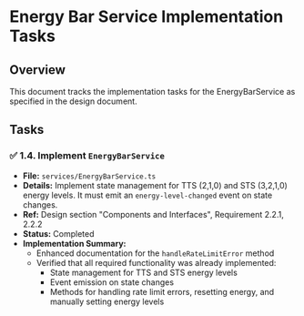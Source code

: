 # Energy Bar Service Implementation Tasks

## Overview
This document tracks the implementation tasks for the EnergyBarService as specified in the design document.

## Tasks

### ✅ 1.4. Implement `EnergyBarService`
- **File:** `services/EnergyBarService.ts`
- **Details:** Implement state management for TTS (2,1,0) and STS (3,2,1,0) energy levels. It must emit an `energy-level-changed` event on state changes.
- **Ref:** Design section "Components and Interfaces", Requirement 2.2.1, 2.2.2
- **Status:** Completed
- **Implementation Summary:** 
  - Enhanced documentation for the `handleRateLimitError` method
  - Verified that all required functionality was already implemented:
    - State management for TTS and STS energy levels
    - Event emission on state changes
    - Methods for handling rate limit errors, resetting energy, and manually setting energy levels
